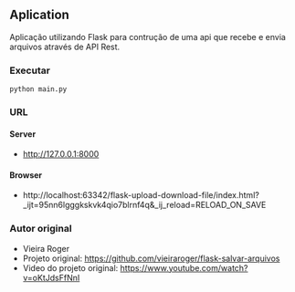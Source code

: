 ## Aplication
Aplicação utilizando Flask para contrução de uma api que recebe e envia arquivos 
através de API Rest.

### Executar
`python main.py`


### URL
#### Server
- http://127.0.0.1:8000

#### Browser
- http://localhost:63342/flask-upload-download-file/index.html?_ijt=95nn6lgggkskvk4qio7blrnf4q&_ij_reload=RELOAD_ON_SAVE

### Autor original

- Vieira Roger
- Projeto original: https://github.com/vieiraroger/flask-salvar-arquivos
- Video do projeto original: https://www.youtube.com/watch?v=oKtJdsFfNnI